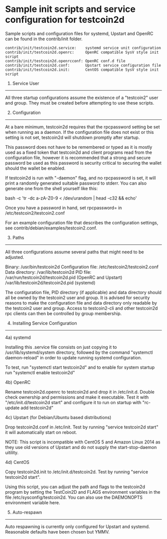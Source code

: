 Sample init scripts and service configuration for testcoin2d
==========================================================

Sample scripts and configuration files for systemd, Upstart and OpenRC
can be found in the contrib/init folder.

    contrib/init/testcoin2d.service:    systemd service unit configuration
    contrib/init/testcoin2d.openrc:     OpenRC compatible SysV style init script
    contrib/init/testcoin2d.openrcconf: OpenRC conf.d file
    contrib/init/testcoin2d.conf:       Upstart service configuration file
    contrib/init/testcoin2d.init:       CentOS compatible SysV style init script

1. Service User
---------------------------------

All three startup configurations assume the existence of a "testcoin2" user
and group.  They must be created before attempting to use these scripts.

2. Configuration
---------------------------------

At a bare minimum, testcoin2d requires that the rpcpassword setting be set
when running as a daemon.  If the configuration file does not exist or this
setting is not set, testcoin2d will shutdown promptly after startup.

This password does not have to be remembered or typed as it is mostly used
as a fixed token that testcoin2d and client programs read from the configuration
file, however it is recommended that a strong and secure password be used
as this password is security critical to securing the wallet should the
wallet be enabled.

If testcoin2d is run with "-daemon" flag, and no rpcpassword is set, it will
print a randomly generated suitable password to stderr.  You can also
generate one from the shell yourself like this:

bash -c 'tr -dc a-zA-Z0-9 < /dev/urandom | head -c32 && echo'

Once you have a password in hand, set rpcpassword= in /etc/testcoin2/testcoin2.conf

For an example configuration file that describes the configuration settings,
see contrib/debian/examples/testcoin2.conf.

3. Paths
---------------------------------

All three configurations assume several paths that might need to be adjusted.

Binary:              /usr/bin/testcoin2d
Configuration file:  /etc/testcoin2/testcoin2.conf
Data directory:      /var/lib/testcoin2d
PID file:            /var/run/testcoin2d/testcoin2d.pid (OpenRC and Upstart)
                     /var/lib/testcoin2d/testcoin2d.pid (systemd)

The configuration file, PID directory (if applicable) and data directory
should all be owned by the testcoin2 user and group.  It is advised for security
reasons to make the configuration file and data directory only readable by the
testcoin2 user and group.  Access to testcoin2-cli and other testcoin2d rpc clients
can then be controlled by group membership.

4. Installing Service Configuration
-----------------------------------

4a) systemd

Installing this .service file consists on just copying it to
/usr/lib/systemd/system directory, followed by the command
"systemctl daemon-reload" in order to update running systemd configuration.

To test, run "systemctl start testcoin2d" and to enable for system startup run
"systemctl enable testcoin2d"

4b) OpenRC

Rename testcoin2d.openrc to testcoin2d and drop it in /etc/init.d.  Double
check ownership and permissions and make it executable.  Test it with
"/etc/init.d/testcoin2d start" and configure it to run on startup with
"rc-update add testcoin2d"

4c) Upstart (for Debian/Ubuntu based distributions)

Drop testcoin2d.conf in /etc/init.  Test by running "service testcoin2d start"
it will automatically start on reboot.

NOTE: This script is incompatible with CentOS 5 and Amazon Linux 2014 as they
use old versions of Upstart and do not supply the start-stop-daemon uitility.

4d) CentOS

Copy testcoin2d.init to /etc/init.d/testcoin2d. Test by running "service testcoin2d start".

Using this script, you can adjust the path and flags to the testcoin2d program by
setting the TestCoin2D and FLAGS environment variables in the file
/etc/sysconfig/testcoin2d. You can also use the DAEMONOPTS environment variable here.

5. Auto-respawn
-----------------------------------

Auto respawning is currently only configured for Upstart and systemd.
Reasonable defaults have been chosen but YMMV.
